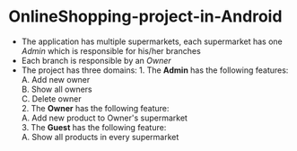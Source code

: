 # OnlineShopping-project-in-Android
   - The application has multiple supermarkets, each supermarket has one *Admin* which is responsible for his/her branches
   - Each branch is responsible by an *Owner*
   - The project has three domains:
    1. The **Admin** has the following features:<br>
               A. Add new owner<br>
               B. Show all owners<br>
               C. Delete owner<br>
    2. The **Owner** has the following feature:<br>
               A. Add new product to Owner's supermarket<br>
    3. The **Guest** has the following feature:<br>
               A. Show all products in every supermarket<br>

